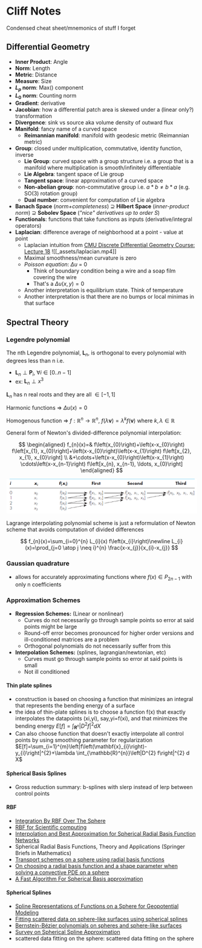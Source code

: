 # Cliff Notes

Condensed cheat sheet/mnemonics of stuff I forget

## Differential Geometry

- **Inner Product**: Angle
- **Norm**:          Length
- **Metric**:        Distance
- **Measure**:       Size
- **$L_{p}$ norm**:  Max() component
- **$L_{0}$ norm**:  Counting norm
- **Gradient**:      derivative
- **Jacobian**:      how a differential patch area is skewed under a (linear only?) transformation
- **Divergence**:    sink vs source aka volume density of outward flux
- **Manifold**:      fancy name of a curved space
  - **Reimannian manifold**: manifold with geodesic metric (Reimannian metric)
- **Group**:         closed under multiplication, commutative, identity function, inverse
  - **Lie Group**:   curved space with a group structure i.e. a group that is a manifold where multiplication is smooth/infinitely differentiable
  - **Lie Algebra**: tangent space of Lie group
  - **Tangent        space**: linear approximation of a curved space
  - **Non-abelian    group**: non-commutative group i.e. $a*b \neq b*a$ (e.g. SO(3) rotation group)
  - **Dual number**: convenient for computation of Lie algebra
- **Banach Space** (_norm+completeness_) ⊇ **Hilbert Space** (_inner-product norm_) ⊇ **Sobolev Space** (_"nice" derivatives up to order S_)
- **Functionals**: functions that take functions as inputs (derivative/integral operators)
- **Laplacian**: difference average of neighborhood at a point - value at point
  - Laplacian intuition from [CMU Discrete Differential Geometry Course: Lecture 18](https://www.youtube.com/watch?v=oEq9ROl9Umk)
    ![[_assets/laplacian.mp4]]
  - Maximal smoothness/mean curvature is zero
  - _Poisson equation_: $\Delta u$ = 0
    - Think of boundary condition being a wire and a soap film covering the wire
    - That's a $\Delta u(x,y) = 0$
  - Another interpretation is equilibrium state. Think of temperature
  - Another interpretation is that there are no bumps or local minimas in that surface

## Spectral Theory

### Legendre polynomial

The nth Legendre polynomial, $\boldsymbol{L}_{n}$, is orthogonal to every polynomial with degrees less than n i.e.

- $\boldsymbol{L}_{n} \perp \boldsymbol{P}_{i}, \ \forall i\in [0..n-1]$
- ex: $\boldsymbol{L}_{n} \perp x^{3}$

$\boldsymbol{L}_{n}$ has n real roots and they are all $\in [-1,1]$

Harmonic functions => $\Delta u(x) = 0$

Homogenous function => $f : \mathbb{R}^{n} \rightarrow \mathbb{R}^{n}, \ f(\lambda \mathbf{v})=\lambda^{k} f(\mathbf{v})$ where $k,\lambda \in \mathbb{R}$

General form of Newton's divided-difference polynomial interpolation:

$$
\begin{aligned} f_{n}(x)=& f\left(x_{0}\right)+\left(x-x_{0}\right) f\left[x_{1}, x_{0}\right]+\left(x-x_{0}\right)\left(x-x_{1}\right) f\left[x_{2}, x_{1}, x_{0}\right] \\ &+\cdots+\left(x-x_{0}\right)\left(x-x_{1}\right) \cdots\left(x-x_{n-1}\right) f\left[x_{n}, x_{n-1}, \ldots, x_{0}\right] \end{aligned}
$$

![](_assets/newton-interp-visualization.png)

Lagrange interpolating polynomial scheme is just a reformulation of Newton scheme that avoids computation of divided differences

$$
f_{n}(x)=\sum_{i=0}^{n} L_{i}(x) f\left(x_{i}\right)\newline
L_{i}(x)=\prod_{j=0 \atop j \neq i}^{n} \frac{x-x_{j}}{x_{i}-x_{j}}
$$

### Gaussian quadrature

- allows for accurately approximating functions where $f(x) \in P_{2n-1}$ with only n coefficients

### Approximation Schemes

- **Regression Schemes:** (Linear or nonlinear)
  - Curves do not necessarily go through sample points so error at said points might be large
  - Round-off error becomes pronounced for higher order versions and ill-conditioned matrices are a problem
  - Orthogonal polynomials do not necessarily suffer from this
- **Interpolation Schemes:** (splines, lagrangian/newtonian, etc)
  - Curves must go through sample points so error at said points is small
  - Not ill conditioned

#### Thin plate splines

- construction is based on choosing a function that minimizes an integral that represents the bending energy of a surface
- the idea of thin-plate splines is to choose a function f(x) that exactly interpolates the datapoints (xi,yi), say,yi=f(xi), and that minimizes the bending energy
  $E[f]=\int_{\mathbf{R}^{n}}\left|D^{2} f\right|^{2} d X$
- Can also choose function that doesn't exactly interpolate all control points by using smoothing parameter for regularization
  $E[f]=\sum_{i=1}^{m}\left|f\left(\mathbf{x}_{i}\right)-y_{i}\right|^{2}+\lambda \int_{\mathbb{R}^{n}}\left|D^{2} f\right|^{2} d X$

#### Spherical Basis Splines

- Gross reduction summary: b-splines with slerp instead of lerp between control points

#### RBF

- [Integration By RBF Over The Sphere](https://www.math.unipd.it/~marcov/pdf/AMR05_17.pdf)
- [RBF for Scientific computing](https://math.boisestate.edu/~wright/montestigliano/RBFsForScientificComputingPartOne.pdf)
- [Interpolation and Best Approximation for Spherical Radial Basis Function Networks](https://www.hindawi.com/journals/aaa/2013/206265)
- Spherical Radial Basis Functions, Theory and Applications (Springer Briefs in Mathematics)
- [Transport schemes on a sphere using radial basis functions](https://www.math.utah.edu/~wright/misc/msFinal_Grady.pdf)
- [On choosing a radial basis function and a shape parameter when solving a convective PDE on a sphere](https://amath.colorado.edu/faculty/fornberg/Docs/Fornberg_Piret_2.pdf)
- [A Fast Algorithm For Spherical Basis approximation](https://www.math.uni-luebeck.de/mitarbeiter/prestin/ps/sharma.pdf)

#### Spherical Splines

- [Spline Representations of Functions on a Sphere for Geopotential Modeling](https://kb.osu.edu/bitstream/handle/1811/78653/1/SES_GeodeticScience_Report_475.pdf)
- [Fitting scattered data on sphere-like surfaces using spherical splines](https://math.vanderbilt.edu/schumake/ans4.pdf)
- [Bernstein-Bézier polynomials on spheres and sphere-like surfaces](https://math.vanderbilt.edu/neamtum/papers/ans2.pdf)
- [Survey on Spherical Spline Approximation](https://pdfs.semanticscholar.org/63eb/efb9cbdc248371e2fe4f09fa7e70b89c5008.pdf)
- scattered data fitting on the sphere: scattered data fitting on the sphere
